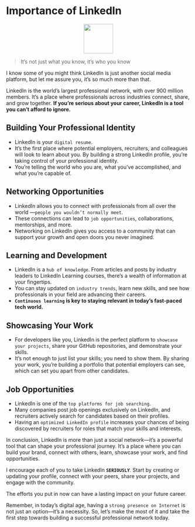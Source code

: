 # Importance of LinkedIn

<p align="center">
<img width="80" src="https://skillicons.dev/icons?i=linkedin" />
</p>

> It’s not just what you know, it’s who you know

I know some of you might think LinkedIn is just another social media platform, but let me assure you, it’s so much more than that.

LinkedIn is the world’s largest professional network, with over 900 million members. It’s a place where professionals across industries connect, share, and grow together. **If you’re serious about your career, LinkedIn is a tool you can’t afford to ignore.**

## Building Your Professional Identity

- LinkedIn is your `digital resume`.
- It’s the first place where potential employers, recruiters, and colleagues will look to learn about you. By building a strong LinkedIn profile, you’re taking control of your professional identity.
- You’re telling the world who you are, what you’ve accomplished, and what you’re capable of.

## Networking Opportunities

- LinkedIn allows you to connect with professionals from all over the world —`people you wouldn’t normally meet`.
- These connections can lead to `job opportunities`, collaborations, mentorships, and more.
- Networking on LinkedIn gives you access to a community that can support your growth and open doors you never imagined.

## Learning and Development

- LinkedIn is a `hub of knowledge`. From articles and posts by industry leaders to LinkedIn Learning courses, there’s a wealth of information at your fingertips.
- You can stay updated on `industry trends`, learn new skills, and see how professionals in your field are advancing their careers.
- **`Continuous learning` is key to staying relevant in today’s fast-paced tech world.**

## Showcasing Your Work

- For developers like you, LinkedIn is the perfect platform to `showcase your projects`, share your GitHub repositories, and demonstrate your skills.
- It’s not enough to just list your skills; you need to show them. By sharing your work, you’re building a portfolio that potential employers can see, which can set you apart from other candidates.

## Job Opportunities

- LinkedIn is one of the `top platforms for job searching`.
- Many companies post job openings exclusively on LinkedIn, and recruiters actively search for candidates based on their profiles.
- Having an `optimized LinkedIn profile` increases your chances of being discovered by recruiters for roles that match your skills and interests.

In conclusion, LinkedIn is more than just a social network—it’s a powerful tool that can shape your professional journey. It’s a place where you can build your brand, connect with others, learn, showcase your work, and find opportunities.

I encourage each of you to take LinkedIn **`SERIOUSLY`**. Start by creating or updating your profile, connect with your peers, share your projects, and engage with the community.

The efforts you put in now can have a lasting impact on your future career.

Remember, in today’s digital age, having a `strong presence on Internet` is not just an option—it’s a necessity. So, let’s make the most of it and take the first step towards building a successful professional network today.

